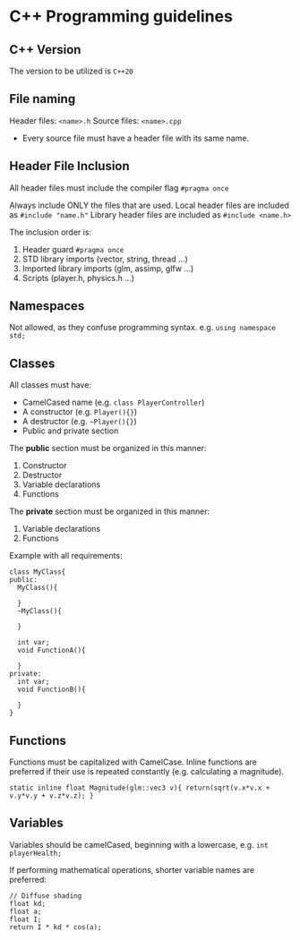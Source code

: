 # C++ Programming guidelines

## C++ Version 
The version to be utilized is ```C++20```

## File naming
Header files: ```<name>.h```
Source files: ```<name>.cpp```
- Every source file must have a header file with its same name.

## Header File Inclusion
All header files must include the compiler flag ```#pragma once```

Always include ONLY the files that are used.
Local header files are included as ```#include "name.h"```
Library header files are included as ```#include <name.h>```

The inclusion order is:
1. Header guard ```#pragma once```
2. STD library imports (vector, string, thread ...)
3. Imported library imports (glm, assimp, glfw ...)
4. Scripts (player.h, physics.h ...)

## Namespaces
Not allowed, as they confuse programming syntax. e.g. ```using namespace std;```

## Classes
All classes must have:
- CamelCased name (e.g. ```class PlayerController```)
- A constructor (e.g. ```Player(){}```)
- A destructor (e.g. ```~Player(){}```)
- Public and private section
  
The **public** section must be organized in this manner:
1. Constructor
2. Destructor
3. Variable declarations
4. Functions

The **private** section must be organized in this manner:
1. Variable declarations
2. Functions

Example with all requirements:
```
class MyClass{
public:
  MyClass(){
    
  }
  ~MyClass(){

  }

  int var;
  void FunctionA(){

  }
private:
  int var;
  void FunctionB(){

  }
}
```

## Functions
Functions must be capitalized with CamelCase. Inline functions are preferred if their use is repeated constantly (e.g. calculating a magnitude).

```static inline float Magnitude(glm::vec3 v){ return(sqrt(v.x*v.x + v.y*v.y + v.z*v.z); }```

## Variables
Variables should be camelCased, beginning with a lowercase, e.g.
```int playerHealth;```


If performing mathematical operations, shorter variable names are preferred:
```
// Diffuse shading
float kd;
float a;
float I;
return I * kd * cos(a);
```

